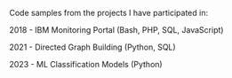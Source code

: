 Code samples from the projects I have participated in:

2018 - IBM Monitoring Portal (Bash, PHP, SQL, JavaScript)

2021 - Directed Graph Building (Python, SQL)

2023 - ML Classification Models (Python)
